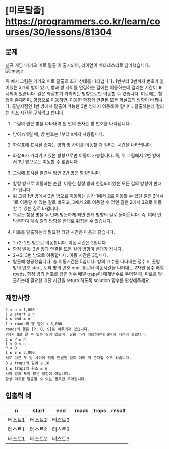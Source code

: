 # [미로탈출] <https://programmers.co.kr/learn/courses/30/lessons/81304>


## 문제
신규 게임 ‘카카오 미로 탈출’이 출시되어, 라이언이 베타테스터로 참가했습니다.
![image](https://user-images.githubusercontent.com/72932922/154960145-8d500e55-78c7-4052-8905-491963421e34.png)


위 예시 그림은 카카오 미로 탈출의 초기 상태를 나타냅니다. 1번부터 3번까지 번호가 붙어있는 3개의 방이 있고, 방과 방 사이를 연결하는 길에는 이동하는데 걸리는 시간이 표시되어 있습니다. 길은 화살표가 가리키는 방향으로만 이동할 수 있습니다. 미로에는 함정이 존재하며, 함정으로 이동하면, 이동한 함정과 연결된 모든 화살표의 방향이 바뀝니다.
출발지점인 1번 방에서 탈출이 가능한 3번 방까지 이동해야 합니다. 탈출하는데 걸리는 최소 시간을 구하려고 합니다.

1. 그림의 원은 방을 나타내며 원 안의 숫자는 방 번호를 나타냅니다.
  - 방이 n개일 때, 방 번호는 1부터 n까지 사용됩니다.
2. 화살표에 표시된 숫자는 방과 방 사이를 이동할 때 걸리는 시간을 나타냅니다.
  - 화살표가 가리키고 있는 방향으로만 이동이 가능합니다. 즉, 위 그림에서 2번 방에서 1번 방으로는 이동할 수 없습니다.
3. 그림에 표시된 빨간색 방인 2번 방은 함정입니다.
  - 함정 방으로 이동하는 순간, 이동한 함정 방과 연결되어있는 모든 길의 방향이 반대가 됩니다.
  - 위 그림 1번 방에서 2번 방으로 이동하는 순간 1에서 2로 이동할 수 있던 길은 2에서 1로 이동할 수 있는 길로 바뀌고, 3에서 2로 이동할 수 있던 길은 2에서 3으로 이동할 수 있는 길로 바뀝니다.
  - 똑같은 함정 방을 두 번째 방문하게 되면 원래 방향의 길로 돌아옵니다. 즉, 여러 번 방문하여 계속 길의 방향을 반대로 뒤집을 수 있습니다.
4. 미로를 탈출하는데 필요한 최단 시간은 다음과 같습니다.
  - 1→2: 2번 방으로 이동합니다. 이동 시간은 2입니다.
  - 함정 발동: 2번 방과 연결된 모든 길의 방향이 반대가 됩니다.
  - 2→3: 3번 방으로 이동합니다. 이동 시간은 3입니다.
  - 탈출에 성공했습니다. 총 이동시간은 5입니다. 
방의 개수를 나타내는 정수 n, 출발 방의 번호 start, 도착 방의 번호 end, 통로와 이동시간을 나타내는 2차원 정수 배열 roads, 함정 방의 번호를 담은 정수 배열 traps이 매개변수로 주어질 때, 미로를 탈출하는데 필요한 최단 시간을 return 하도록 solution 함수를 완성해주세요.


## 제한사항 
```
2 ≤ n ≤ 1,000
1 ≤ start ≤ n
1 ≤ end ≤ n
1 ≤ roads의 행 길이 ≤ 3,000
roads의 행은 [P, Q, S]로 이루어져 있습니다.
P에서 Q로 갈 수 있는 길이 있으며, 길을 따라 이동하는데 S만큼 시간이 걸립니다.
1 ≤ P ≤ n
1 ≤ Q ≤ n
P ≠ Q
1 ≤ S ≤ 3,000
서로 다른 두 방 사이에 직접 연결된 길이 여러 개 존재할 수도 있습니다.
0 ≤ traps의 길이 ≤ 10
1 ≤ traps의 원소 ≤ n
시작 방과 도착 방은 함정이 아닙니다.
항상 미로를 탈출할 수 있는 경우만 주어집니다.
```

## 입출력 예

|n|start|end|roads|traps|result|
|------|---|---|---|---|---|
|테스트1|테스트2|테스트3|
|테스트1|테스트2|테스트3|
|테스트1|테스트2|테스트3|
